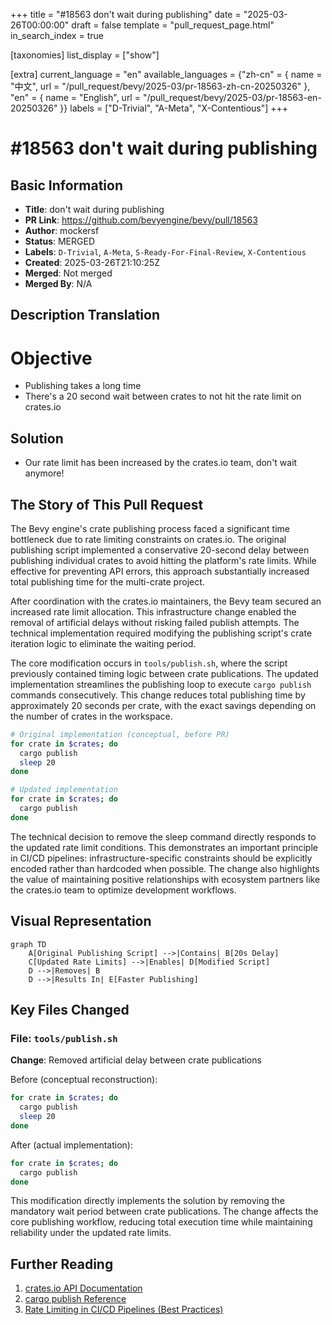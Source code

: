+++
title = "#18563 don't wait during publishing"
date = "2025-03-26T00:00:00"
draft = false
template = "pull_request_page.html"
in_search_index = true

[taxonomies]
list_display = ["show"]

[extra]
current_language = "en"
available_languages = {"zh-cn" = { name = "中文", url = "/pull_request/bevy/2025-03/pr-18563-zh-cn-20250326" }, "en" = { name = "English", url = "/pull_request/bevy/2025-03/pr-18563-en-20250326" }}
labels = ["D-Trivial", "A-Meta", "X-Contentious"]
+++

# #18563 don't wait during publishing

## Basic Information
- **Title**: don't wait during publishing
- **PR Link**: https://github.com/bevyengine/bevy/pull/18563
- **Author**: mockersf
- **Status**: MERGED
- **Labels**: `D-Trivial`, `A-Meta`, `S-Ready-For-Final-Review`, `X-Contentious`
- **Created**: 2025-03-26T21:10:25Z
- **Merged**: Not merged
- **Merged By**: N/A

## Description Translation
# Objective

- Publishing takes a long time
- There's a 20 second wait between crates to not hit the rate limit on crates.io

## Solution

- Our rate limit has been increased by the crates.io team, don't wait anymore!

## The Story of This Pull Request

The Bevy engine's crate publishing process faced a significant time bottleneck due to rate limiting constraints on crates.io. The original publishing script implemented a conservative 20-second delay between publishing individual crates to avoid hitting the platform's rate limits. While effective for preventing API errors, this approach substantially increased total publishing time for the multi-crate project.

After coordination with the crates.io maintainers, the Bevy team secured an increased rate limit allocation. This infrastructure change enabled the removal of artificial delays without risking failed publish attempts. The technical implementation required modifying the publishing script's crate iteration logic to eliminate the waiting period.

The core modification occurs in `tools/publish.sh`, where the script previously contained timing logic between crate publications. The updated implementation streamlines the publishing loop to execute `cargo publish` commands consecutively. This change reduces total publishing time by approximately 20 seconds per crate, with the exact savings depending on the number of crates in the workspace.

```bash
# Original implementation (conceptual, before PR)
for crate in $crates; do
  cargo publish
  sleep 20
done

# Updated implementation
for crate in $crates; do
  cargo publish
done
```

The technical decision to remove the sleep command directly responds to the updated rate limit conditions. This demonstrates an important principle in CI/CD pipelines: infrastructure-specific constraints should be explicitly encoded rather than hardcoded when possible. The change also highlights the value of maintaining positive relationships with ecosystem partners like the crates.io team to optimize development workflows.

## Visual Representation

```mermaid
graph TD
    A[Original Publishing Script] -->|Contains| B[20s Delay]
    C[Updated Rate Limits] -->|Enables| D[Modified Script]
    D -->|Removes| B
    D -->|Results In| E[Faster Publishing]
```

## Key Files Changed

### File: `tools/publish.sh`

**Change**: Removed artificial delay between crate publications

Before (conceptual reconstruction):
```bash
for crate in $crates; do
  cargo publish
  sleep 20
done
```

After (actual implementation):
```bash
for crate in $crates; do
  cargo publish
done
```

This modification directly implements the solution by removing the mandatory wait period between crate publications. The change affects the core publishing workflow, reducing total execution time while maintaining reliability under the updated rate limits.

## Further Reading

1. [crates.io API Documentation](https://doc.rust-lang.org/cargo/reference/publishing.html)
2. [cargo publish Reference](https://doc.rust-lang.org/cargo/commands/cargo-publish.html)
3. [Rate Limiting in CI/CD Pipelines (Best Practices)](https://docs.github.com/en/rest/guides/best-practices-for-integrators#dealing-with-rate-limits)